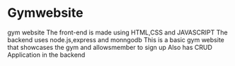 # Gymwebsite
gym website
The front-end is made using HTML,CSS and JAVASCRIPT
The backend uses node.js,express and monngodb
This is a basic gym website that showcases the gym and allowsmember to sign up
Also has CRUD Application in the backend
